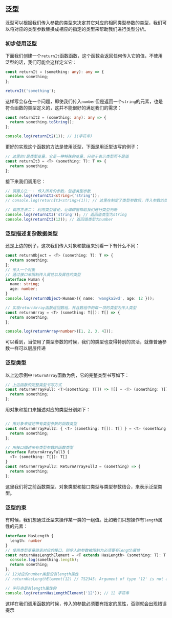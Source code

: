 ## 泛型
泛型可以根据我们传入参数的类型来决定其它对应的相同类型参数的类型，我们可以将对应的类型参数替换成相应的指定的类型来帮助我们进行类型分析。
### 初步使用泛型
下面我们创建一个`returnIt`函数函数，这个函数会返回任何传入它的值，不使用泛型的话，我们可能会这样定义它：  
```typescript
const returnIt = (something: any): any => {
  return something;
};

returnIt('something');
```
这样写会存在一个问题，即使我们传入`number`但是返回一个`string`的元素，也是符合函数的类型定义的，这并不能很好的满足我们的需求：  
```typescript
const returnIt2 = (something: any): any => {
  return something.toString();
};

console.log(returnIt2(1)); // 1(字符串)
```
更好的实现这个函数的方法是使用泛型，下面是用泛型该写的例子：  
```typescript
// 这里的T是类型变量，它是一种特殊的变量，只用于表示类型而不是值
const returnIt3 = <T> (something: T): T => {
  return something;
};
```
接下来我们调用它：  
```typescript
// 调用方法一： 传入所有的参数，包括类型参数
console.log(returnIt3<string>('string'));
// console.log(returnIt3<string>(1)); // 这里在制定了类型参数后，传入参数的类型也会被指定

// 调用方法二： 利用类型推论，让编辑器帮助我们进行类型判断
console.log(returnIt3('string')); // 返回值类型为string
console.log(returnIt3(12)); // 返回值类型为number
```

### 泛型描述复杂数据类型
还是上边的例子，这次我们传入对象和数组来别看一下有什么不同：  
```typescript
const returnObject = <T> (something: T): T => {
  return something;
};
// 传入一个对象
// 通过接口来限制传入属性以及属性的类型
interface Human {
  name: string;
  age: number;
}
console.log(returnObject<Human>({ name: 'wangkaiwd', age: 12 }));

// 实现returnArray函数返回数组，并且数组中的每一项的类型为传入类型
const returnArray = <T> (something: T[]): T[] => {
  return something;
};

console.log(returnArray<number>([1, 2, 3, 4]));
```
可以看到，当使用了类型参数的时候，我们的类型也变得特别的灵活，就像普通参数一样可以层层传递

### 泛型类型
以上边示例中`returnArray`函数为例，它的完整类型书写如下：  
```typescript
// 上边函数的完整类型书写方式
const returnArrayFull: <T>(something: T[]) => T[] = <T> (something: T[]): T[] => {
  return something;
};
```
用对象和接口来描述对应的类型分别如下：  
```typescript

// 用对象来描述带有类型参数的函数类型
const returnArrayFull2: { <T> (something: T[]): T[] } = <T> (something: T[]): T[] => {
  return something;
};

// 用接口描述带有类型参数的函数类型
interface ReturnArrayFull3 {
  <T> (something: T[]): T[]
}
const returnArrayFull3: ReturnArrayFull3 = (something) => {
  return something;
};
```
这里我们将之前函数类型、对象类型和接口类型与类型参数结合，来表示泛型类型。

### 泛型约束
有时候，我们想通过泛型来操作某一类的一组值。比如我们只想操作有`length`属性的元素：  
```typescript
interface HasLength {
  length: number
}
// 使用类型变量继承对应的接口，则传入的参数被限制为必须要有length属性
const returnHasLengthElement = <T extends HasLength> (something: T): T => {
  console.log(something.length);
  return something;
};
// 12对应的number类型没有length属性
// returnHasLengthElement(12) // TS2345: Argument of type '12' is not assignable to parameter of type 'HasLength'

// 字符串是有length属性的
console.log(returnHasLengthElement('12')); // 12 字符串
```
这样在我们调用函数的时候，传入的参数必须要有指定的属性，否则就会出现错误提示
